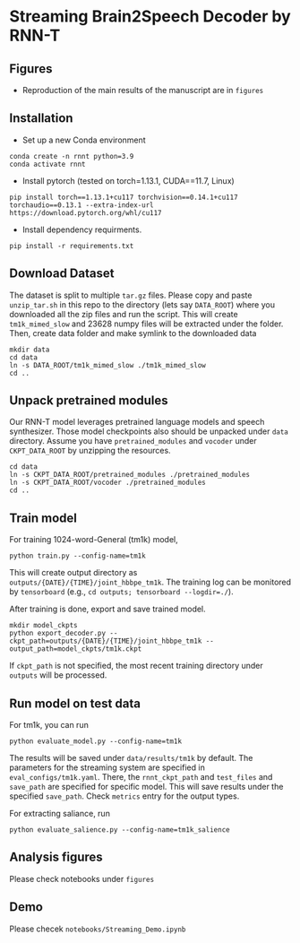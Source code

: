 # Streaming Brain2Speech Decoder by RNN-T

## Figures

* Reproduction of the main results of the manuscript are in `figures`

## Installation 

* Set up a new Conda environment
```
conda create -n rnnt python=3.9
conda activate rnnt
```

* Install pytorch (tested on torch=1.13.1, CUDA==11.7, Linux)
```
pip install torch==1.13.1+cu117 torchvision==0.14.1+cu117 torchaudio==0.13.1 --extra-index-url https://download.pytorch.org/whl/cu117
```

* Install dependency requirments.
```
pip install -r requirements.txt
```


## Download Dataset

The dataset is split to multiple `tar.gz` files. Please copy and paste `unzip_tar.sh` in this repo to the directory (lets say `DATA_ROOT`) where you downloaded all the zip files and run the script.
This will create `tm1k_mimed_slow` and 23628 numpy files will be extracted under the folder.
Then, create data folder and make symlink to the downloaded data 
```
mkdir data
cd data
ln -s DATA_ROOT/tm1k_mimed_slow ./tm1k_mimed_slow
cd ..
```

## Unpack pretrained modules

Our RNN-T model leverages pretrained language models and speech synthesizer. Those model checkpoints also should be unpacked under `data` directory.
Assume you have `pretrained_modules` and `vocoder` under `CKPT_DATA_ROOT` by unzipping the resources.
```
cd data
ln -s CKPT_DATA_ROOT/pretrained_modules ./pretrained_modules
ln -s CKPT_DATA_ROOT/vocoder ./pretrained_modules
cd ..
```


## Train model

For training 1024-word-General (tm1k) model, 

```
python train.py --config-name=tm1k
```
This will create output directory as `outputs/{DATE}/{TIME}/joint_hbbpe_tm1k`. The training log can be monitored by `tensorboard` (e.g., `cd outputs; tensorboard --logdir=./`).


After training is done, export and save trained model.
```
mkdir model_ckpts
python export_decoder.py --ckpt_path=outputs/{DATE}/{TIME}/joint_hbbpe_tm1k --output_path=model_ckpts/tm1k.ckpt
```
If `ckpt_path` is not specified, the most recent training directory under `outputs` will be processed.

## Run model on test data

For tm1k, you can run
```
python evaluate_model.py --config-name=tm1k
```
The results will be saved under `data/results/tm1k` by default. The parameters for the streaming system are specified in `eval_configs/tm1k.yaml`. There, the `rnnt_ckpt_path` and `test_files` and `save_path` are specified for specific model. This will save results under the specified `save_path`. Check `metrics` entry for the output types. 


For extracting saliance, run
```
python evaluate_salience.py --config-name=tm1k_salience

```

## Analysis figures

Please check notebooks under `figures`

## Demo 

Please checek `notebooks/Streaming_Demo.ipynb`
